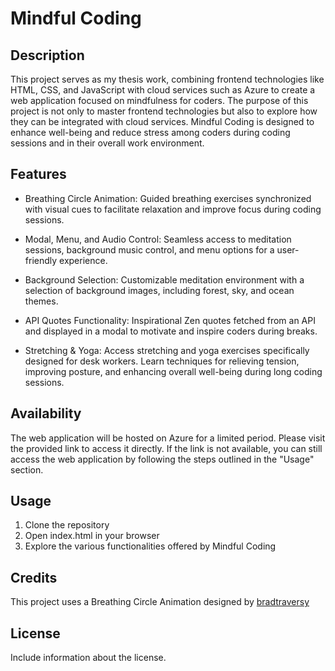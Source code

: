 # Mindful Coding

## Description

This project serves as my thesis work, combining frontend technologies like HTML, CSS, and JavaScript with cloud services such as Azure to create a web application focused on mindfulness for coders. The purpose of this project is not only to master frontend technologies but also to explore how they can be integrated with cloud services. Mindful Coding is designed to enhance well-being and reduce stress among coders during coding sessions and in their overall work environment.

## Features

- Breathing Circle Animation: Guided breathing exercises synchronized with visual cues to facilitate relaxation and improve focus during coding sessions.

- Modal, Menu, and Audio Control: Seamless access to meditation sessions, background music control, and menu options for a user-friendly experience.

- Background Selection: Customizable meditation environment with a selection of background images, including forest, sky, and ocean themes.

- API Quotes Functionality: Inspirational Zen quotes fetched from an API and displayed in a modal to motivate and inspire coders during breaks.

- Stretching & Yoga: Access stretching and yoga exercises specifically designed for desk workers. Learn techniques for relieving tension, improving posture, and enhancing overall well-being during long coding sessions.

## Availability

The web application will be hosted on Azure for a limited period. Please visit the provided link to access it directly. If the link is not available, you can still access the web application by following the steps outlined in the "Usage" section.

## Usage

1. Clone the repository
2. Open index.html in your browser
3. Explore the various functionalities offered by Mindful Coding

## Credits

This project uses a Breathing Circle Animation designed by [bradtraversy](https://github.com/bradtraversy/vanillawebprojects/tree/master/relaxer-app) 


## License

Include information about the license.